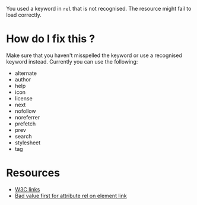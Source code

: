 You used a keyword in `rel` that is not recognised. The resource might fail to load correctly.

# How do I fix this ?

Make sure that you haven't misspelled the keyword or use a recognised keyword instead. Currently you can use the following:

* alternate
* author
* help
* icon
* license
* next
* nofollow
* noreferrer
* prefetch
* prev
* search
* stylesheet
* tag

# Resources

* [W3C links](https://www.w3.org/TR/html5/links.html#linkTypes)
* [Bad value first for attribute rel on element link](http://stackoverflow.com/questions/16133223/validation-bad-value-first-for-attribute-rel-on-element-link)
